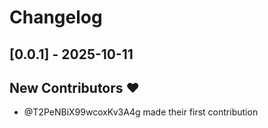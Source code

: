 # Changelog

## [0.0.1] - 2025-10-11

## New Contributors ❤️

* @T2PeNBiX99wcoxKv3A4g made their first contribution

<!-- generated by git-cliff -->
